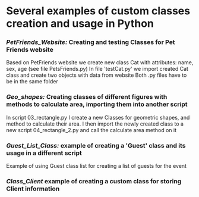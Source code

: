 <h1> Several examples of custom classes creation and usage in Python </h1>

<h3> <i> PetFriends_Website: </i> Creating and testing Classes for Pet Friends website </h3>
Based on PetFriends website we create new class Cat with attributes: name, sex, age (see file PetsFriends.py)
In file 'testCat.py' we import created Cat class and create two objects with data from website
Both .py files have to be in the same folder

<h3> <i> Geo_shapes: </i> Creating classes of different figures with methods to calculate area, importing them into another script </h3>
In script 03_rectangle.py I create a new Classes for geometric shapes, and method to calculate their area.
I then import the newly created class to a new script 04_rectangle_2.py and call the calculate area method on it

<h3> <i> Guest_List_Class: </i> example of creating a 'Guest' class and its usage in a different script </h3>
Example of using Guest class list for creating a list of guests for the event

<h3> <i> Class_Client </i> example of creating a custom class for storing Client information  </h3>
